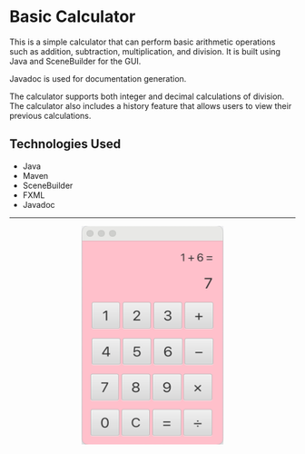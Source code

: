 # Basic Calculator

This is a simple calculator that can perform basic arithmetic operations such as addition, subtraction, multiplication, 
and division. It is built using Java and SceneBuilder for the GUI. 

Javadoc is used for documentation generation. 

The calculator supports both integer and decimal calculations of division. The calculator also includes a history feature that allows users to view their previous calculations.

## Technologies Used
- Java
- Maven
- SceneBuilder
- FXML
- Javadoc

---

<p align="center">
<img src="src/main/resources/images/calculator1.png" width="250" height="385">
</p>